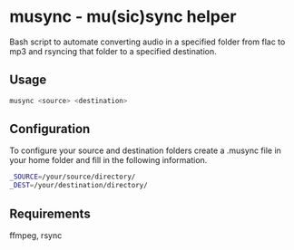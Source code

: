 musync - mu(sic)sync helper
==

Bash script to automate converting audio in a specified folder from flac to mp3
and rsyncing that folder to a specified destination.

## Usage

```bash
musync <source> <destination>
```

## Configuration

To configure your source and destination folders create a .musync file in your
home folder and fill in the following information.

```bash
_SOURCE=/your/source/directory/
_DEST=/your/destination/directory/
```

## Requirements

ffmpeg, rsync

